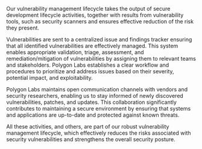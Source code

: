 Our vulnerability management lifecycle takes the output of secure development lifecycle activities, together with results from vulnerability tools, such as security scanners and ensures effective reduction of the risk they present. 

Vulnerabilities are sent to a centralized issue and findings tracker ensuring that all identified vulnerabilities are effectively managed. This system enables appropriate validation, triage, assessment, and remediation/mitigation of vulnerabilities by assigning them to relevant teams and stakeholders. Polygon Labs establishes a clear workflow and procedures to prioritize and address issues based on their severity, potential impact, and exploitability.

Polygon Labs maintains open communication channels with vendors and security researchers, enabling us to stay informed of newly discovered vulnerabilities, patches, and updates. This collaboration significantly contributes to maintaining a secure environment by ensuring that systems and applications are up-to-date and protected against known threats.

All these activities, and others, are part of our robust vulnerability management lifecycle, which effectively reduces the risks associated with security vulnerabilities and strengthens the overall security posture.
